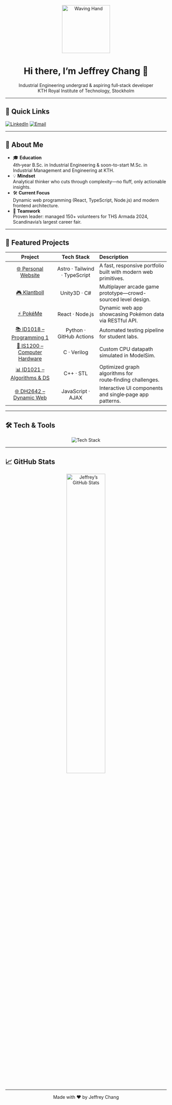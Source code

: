 <p align="center">
  <img src="https://media.giphy.com/media/3oKIPnAiaMCws8nOsE/giphy.gif" width="150" alt="Waving Hand">
</p>

<h1 align="center">Hi there, I’m Jeffrey Chang 👋</h1>
<p align="center">
  Industrial Engineering undergrad &amp; aspiring full‑stack developer<br>
  KTH Royal Institute of Technology, Stockholm
</p>

---

## 🚀 Quick Links

[![LinkedIn](https://img.shields.io/badge/LinkedIn-%230077B5.svg?style=for-the-badge&logo=linkedin&logoColor=white)](https://www.linkedin.com/in/jeffrey-chang-914a571b5/) 
[![Email](https://img.shields.io/badge/Email-%23007ACC.svg?style=for-the-badge&logo=gmail&logoColor=white)](mailto:zw.jchang@gmail.com)

---

## 🎯 About Me

- 🎓 **Education**  
  4th‑year B.Sc. in Industrial Engineering &amp; soon-to-start M.Sc. in Industrial Management and Engineering at KTH.  
- 💡 **Mindset**  
  Analytical thinker who cuts through complexity—no fluff, only actionable insights.  
- 🛠️ **Current Focus**  
  Dynamic web programming (React, TypeScript, Node.js) and modern frontend architecture.  
- 🤝 **Teamwork**  
  Proven leader: managed 150+ volunteers for THS Armada 2024, Scandinavia’s largest career fair.  

---

## 💼 Featured Projects

| Project | Tech Stack | Description |
| :-----: | :--------: | :---------- |
| [🌐 Personal Website](https://github.com/zwjc/website) | Astro · Tailwind · TypeScript | A fast, responsive portfolio built with modern web primitives. |
| [🎮 Klantboll](https://github.com/filhed97/Klantboll) | Unity3D · C#       | Multiplayer arcade game prototype—crowd-sourced level design. |
| [⚡ PokéMe](https://github.com/YileiCheng/PokeMe)       | React · Node.js    | Dynamic web app showcasing Pokémon data via RESTful API. |
| [📚 ID1018 – Programming 1](https://github.com/zwjc/ID1018-Labb) | Python · GitHub Actions | Automated testing pipeline for student labs. |
| [🔌 IS1200 – Computer Hardware](https://github.com/zwjc/IS1200-Projekt) | C · Verilog | Custom CPU datapath simulated in ModelSim. |
| [📊 ID1021 – Algorithms & DS](https://github.com/zwjc/id1021) | C++ · STL | Optimized graph algorithms for route‑finding challenges. |
| [🌐 DH2642 – Dynamic Web](https://github.com/zwjc/dh2642-labs) | JavaScript · AJAX | Interactive UI components and single‑page app patterns. |

---

## 🛠️ Tech & Tools

<p align="center">
  <img src="https://skillicons.dev/icons?i=java,git,html,css,ts,js,react,nodejs,python,astro,vue,postgresql,nestjs,tailwind,npm,pnpm,supabase,c,cs,cpp,python,unity,vscode,latex" alt="Tech Stack">
</p>

---

## 📈 GitHub Stats

<p align="center">
  <img src="https://github-readme-stats.vercel.app/api?username=zwjc&show_icons=true&theme=onedark" alt="Jeffrey’s GitHub Stats" width="49%">
</p>

---

<p align="center">
  Made with ❤️ by Jeffrey Chang
</p>
